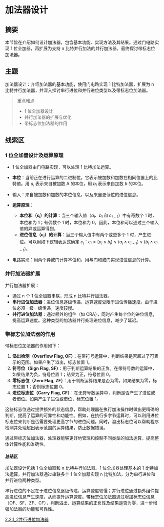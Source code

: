 # 加法器设计

## 摘要

本节旨在介绍如何设计加法器，包含基本功能、实现方法及其结果。通过门电路实现 1 位全加器，再扩展为支持 n 比特并行加法的并行加法器，最终探讨带标志位加法器。

## 主题

加法器设计：介绍加法器的基本功能，使用门电路实现 1 比特加法器，扩展为 n 比特并行加法器，并深入探讨串行进位和并行进位类型以及带标志位加法器。

> 重点难点
>
> - 1 位全加器设计
> - 并行加法器的扩展与优化
> - 带标志位加法器的作用

## 线索区

### 1 位全加器设计及运算原理

- 1 位全加器由门电路实现，可以处理 1 比特加法运算。
- **本位**：当前正在进行运算的二进制位。它表示被加数和加数在相同位置上的比特值。用 $a_i$ 表示来自被加数 A 的本位，用 $b_i$ 表示来自加数 $b$ 的本位。
- 输入：来自被加数和加数的本位信息，以及来自更低位的进位信息。

- **运算原理**：
  - **本位和（$s_i$）的计算**：当三个输入值（$a_i$、$b_i$ 和 $c_{i-1}$）中有奇数个 1 时，本位和为 1；有偶数个 1 时，本位和为 0。因此，本位和可以通过三个输入值的异或运算得到。
  - **进位信息（$c_i$）的计算**：当三个输入值中有两个或更多个 1 时，产生进位。可以用如下逻辑表达式确定 $c_i$：$c_i = (a_i \land b_i) \lor (a_i \land c_{i-1}) \lor (b_i \land c_{i-1})$。
- 电路实现：用两个异或门计算本位和，用与门和或门实现进位信息的计算。

### 并行加法器扩展

并行加法器扩展：

- 通过 n 个 1 位全加器串联，形成 n 比特并行加法器。
- **串行进位加法器**：进位信息逐级传递，运算速度受限于进位传播速度。由于进位必须一级一级传递，速度较慢。
- **并行进位加法器**：通过额外的组件（如 CRA），同时产生每个位的进位信息，提高运算速度。这种类型的加法器并行处理进位信息，减少了延迟。

### 带标志位加法器的作用

带标志位加法器的作用如下：

1. **溢出检测（Overflow Flag, OF）**：在带符号运算中，判断结果是否超过了可表示的范围。如果产生了溢出，标志位置 1。
2. **符号位（Sign Flag, SF）**：用于判断运算结果的正负。在带符号数的运算中，如果结果为负，符号位置 1；结果为正，符号位置 0。
3. **零标志位（Zero Flag, ZF）**：用于判断运算结果是否为零。如果结果为零，标志位置 1；否则标志位置 0。
4. **进位标志位（Carry Flag, CF）**：在无符号数运算中，判断是否产生了进位或者借位。如果产生了进位或借位，标志位置 1。

这些标志位通过提供额外的状态信息，帮助处理器在执行加法操作时做出更精确的判断，提高了运算的可靠性和功能性。例如，在执行多字节运算时，可以利用进位标志位来判断是否需要处理更高字节的进位问题。同时，溢出标志位可以帮助程序检测并处理超出表示范围的运算结果，防止数据错误。

通过带标志位加法器，处理器能够更好地管理和控制不同类型的加法运算，提高整体计算性能和准确性。

#### 总结区

加法器设计包括 1 位全加器和 n 比特并行加法器。1 位全加器处理基本的 1 比特加法运算，并行加法器通过串联多个 1 位全加器实现 n 比特加法，分为串行进位和并行进位两种类型。

串行进位的不足在于进位信息逐级传递，运算速度较慢；并行进位通过额外组件提高进位信息产生速度，从而提升运算速度。带标志位加法器通过增加标志位信息（OF、SF、ZF、CF），判断溢出、运算结果的正负性及结果是否为零，进一步增强加法器的功能和可靠性。


[2.2.1_2并行进位加法器](2.2.1_2并行进位加法器.md)
